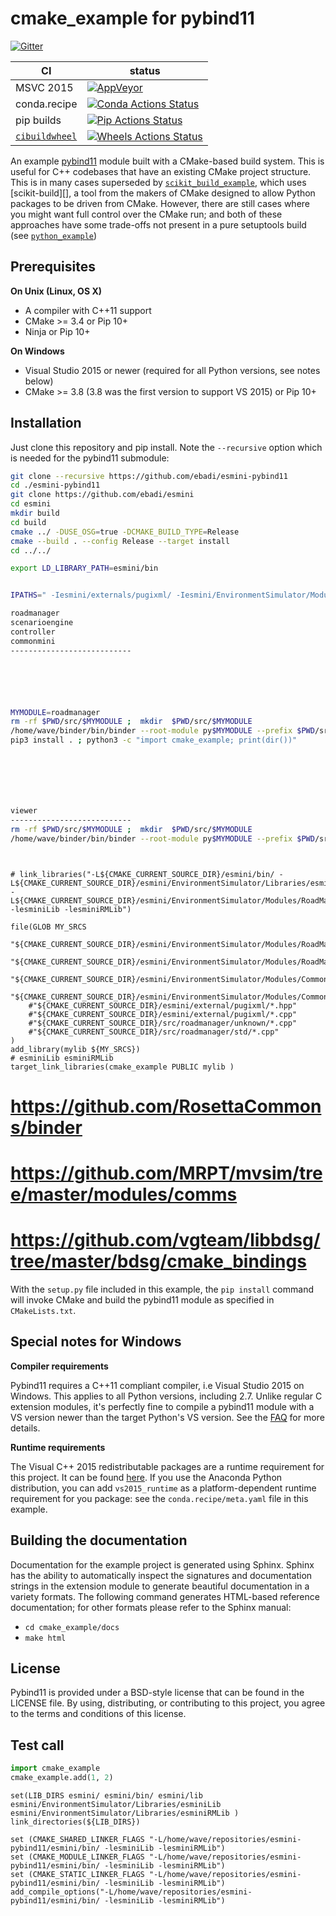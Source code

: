 # cmake_example for pybind11

[![Gitter][gitter-badge]][gitter-link]

|      CI              | status |
|----------------------|--------|
| MSVC 2015            | [![AppVeyor][appveyor-badge]][appveyor-link] |
| conda.recipe         | [![Conda Actions Status][actions-conda-badge]][actions-conda-link] |
| pip builds           | [![Pip Actions Status][actions-pip-badge]][actions-pip-link] |
| [`cibuildwheel`][]   | [![Wheels Actions Status][actions-wheels-badge]][actions-wheels-link] |

[gitter-badge]:            https://badges.gitter.im/pybind/Lobby.svg
[gitter-link]:             https://gitter.im/pybind/Lobby
[actions-badge]:           https://github.com/pybind/cmake_example/workflows/Tests/badge.svg
[actions-conda-link]:      https://github.com/pybind/cmake_example/actions?query=workflow%3A%22Conda
[actions-conda-badge]:     https://github.com/pybind/cmake_example/workflows/Conda/badge.svg
[actions-pip-link]:        https://github.com/pybind/cmake_example/actions?query=workflow%3A%22Pip
[actions-pip-badge]:       https://github.com/pybind/cmake_example/workflows/Pip/badge.svg
[actions-wheels-link]:     https://github.com/pybind/cmake_example/actions?query=workflow%3AWheels
[actions-wheels-badge]:    https://github.com/pybind/cmake_example/workflows/Wheels/badge.svg
[appveyor-link]:           https://ci.appveyor.com/project/dean0x7d/cmake-example/branch/master
[appveyor-badge]:          https://ci.appveyor.com/api/projects/status/57nnxfm4subeug43/branch/master?svg=true

An example [pybind11](https://github.com/pybind/pybind11) module built with a
CMake-based build system. This is useful for C++ codebases that have an
existing CMake project structure. This is in many cases superseded by
[`scikit_build_example`](https://github.com/pybind/scikit_build_example), which uses
[scikit-build][], a tool from the makers of CMake designed to allow Python
packages to be driven from CMake. However, there are still cases where you
might want full control over the CMake run; and both of these approaches have
some trade-offs not present in a pure setuptools build (see
[`python_example`](https://github.com/pybind/python_example))

## Prerequisites

**On Unix (Linux, OS X)**

* A compiler with C++11 support
* CMake >= 3.4 or Pip 10+
* Ninja or Pip 10+

**On Windows**

* Visual Studio 2015 or newer (required for all Python versions, see notes below)
* CMake >= 3.8 (3.8 was the first version to support VS 2015) or Pip 10+


## Installation

Just clone this repository and pip install. Note the `--recursive` option which is
needed for the pybind11 submodule:

```bash
git clone --recursive https://github.com/ebadi/esmini-pybind11
cd ./esmini-pybind11
git clone https://github.com/ebadi/esmini
cd esmini
mkdir build
cd build
cmake ../ -DUSE_OSG=true -DCMAKE_BUILD_TYPE=Release
cmake --build . --config Release --target install
cd ../../

export LD_LIBRARY_PATH=esmini/bin


IPATHS=" -Iesmini/externals/pugixml/ -Iesmini/EnvironmentSimulator/Modules/CommonMini/ -Iesmini/EnvironmentSimulator/Modules/RoadManager   -Iesmini/EnvironmentSimulator/Modules/Controllers  -Iesmini/EnvironmentSimulator/Modules/PlayerBase -Iesmini/EnvironmentSimulator/Modules/ScenarioEngine/SourceFiles/  -Iesmini/EnvironmentSimulator/Modules/ScenarioEngine/OSCTypeDefs/ -Iesmini/EnvironmentSimulator/Modules/ViewerBase -Iesmini/EnvironmentSimulator/Libraries/esminiLib/  -I/home/wave/repositories/esmini-pybind11/esmini/bin/ "

roadmanager
scenarioengine
controller
commonmini
---------------------------






MYMODULE=roadmanager
rm -rf $PWD/src/$MYMODULE ;  mkdir  $PWD/src/$MYMODULE
/home/wave/binder/bin/binder --root-module py$MYMODULE --prefix $PWD/src/$MYMODULE --bind $MYMODULE  --skip pugi $PWD/src/$MYMODULE.hpp  -- -std=c++11 -DNDEBUG $IPATHS
pip3 install . ; python3 -c "import cmake_example; print(dir())"







viewer
---------------------------
rm -rf $PWD/src/$MYMODULE ;  mkdir  $PWD/src/$MYMODULE
/home/wave/binder/bin/binder --root-module py$MYMODULE --prefix $PWD/src/$MYMODULE --bind $MYMODULE $PWD/src/viewerx.hpp  -- $IPATHS



```



```

# link_libraries("-L${CMAKE_CURRENT_SOURCE_DIR}/esmini/bin/ -L${CMAKE_CURRENT_SOURCE_DIR}/esmini/EnvironmentSimulator/Libraries/esminiLib/  -L${CMAKE_CURRENT_SOURCE_DIR}/esmini/EnvironmentSimulator/Modules/RoadManager/ -lesminiLib -lesminiRMLib")

file(GLOB MY_SRCS
	"${CMAKE_CURRENT_SOURCE_DIR}/esmini/EnvironmentSimulator/Modules/RoadManager/*.cpp"
	"${CMAKE_CURRENT_SOURCE_DIR}/esmini/EnvironmentSimulator/Modules/RoadManager/*.hpp"
	"${CMAKE_CURRENT_SOURCE_DIR}/esmini/EnvironmentSimulator/Modules/CommonMini/*.cpp"
	"${CMAKE_CURRENT_SOURCE_DIR}/esmini/EnvironmentSimulator/Modules/CommonMini/*.hpp"
	#"${CMAKE_CURRENT_SOURCE_DIR}/esmini/external/pugixml/*.hpp"
	#"${CMAKE_CURRENT_SOURCE_DIR}/esmini/external/pugixml/*.cpp"
	#"${CMAKE_CURRENT_SOURCE_DIR}/src/roadmanager/unknown/*.cpp"
	#"${CMAKE_CURRENT_SOURCE_DIR}/src/roadmanager/std/*.cpp"
)
add_library(mylib ${MY_SRCS})
# esminiLib esminiRMLib
target_link_libraries(cmake_example PUBLIC mylib )

```

# https://github.com/RosettaCommons/binder
# https://github.com/MRPT/mvsim/tree/master/modules/comms
# https://github.com/vgteam/libbdsg/tree/master/bdsg/cmake_bindings

With the `setup.py` file included in this example, the `pip install` command will
invoke CMake and build the pybind11 module as specified in `CMakeLists.txt`.


## Special notes for Windows

**Compiler requirements**

Pybind11 requires a C++11 compliant compiler, i.e Visual Studio 2015 on Windows.
This applies to all Python versions, including 2.7. Unlike regular C extension
modules, it's perfectly fine to compile a pybind11 module with a VS version newer
than the target Python's VS version. See the [FAQ] for more details.

**Runtime requirements**

The Visual C++ 2015 redistributable packages are a runtime requirement for this
project. It can be found [here][vs2015_runtime]. If you use the Anaconda Python
distribution, you can add `vs2015_runtime` as a platform-dependent runtime
requirement for you package: see the `conda.recipe/meta.yaml` file in this example.


## Building the documentation

Documentation for the example project is generated using Sphinx. Sphinx has the
ability to automatically inspect the signatures and documentation strings in
the extension module to generate beautiful documentation in a variety formats.
The following command generates HTML-based reference documentation; for other
formats please refer to the Sphinx manual:

 - `cd cmake_example/docs`
 - `make html`


## License

Pybind11 is provided under a BSD-style license that can be found in the LICENSE
file. By using, distributing, or contributing to this project, you agree to the
terms and conditions of this license.


## Test call

```python
import cmake_example
cmake_example.add(1, 2)
```

[`cibuildwheel`]:          https://cibuildwheel.readthedocs.io
[FAQ]: http://pybind11.rtfd.io/en/latest/faq.html#working-with-ancient-visual-studio-2009-builds-on-windows
[vs2015_runtime]: https://www.microsoft.com/en-us/download/details.aspx?id=48145





```
set(LIB_DIRS esmini/ esmini/bin/ esmini/lib esmini/EnvironmentSimulator/Libraries/esminiLib esmini/EnvironmentSimulator/Libraries/esminiRMLib )
link_directories(${LIB_DIRS})

set (CMAKE_SHARED_LINKER_FLAGS "-L/home/wave/repositories/esmini-pybind11/esmini/bin/ -lesminiLib -lesminiRMLib")
set (CMAKE_MODULE_LINKER_FLAGS "-L/home/wave/repositories/esmini-pybind11/esmini/bin/ -lesminiLib -lesminiRMLib")
set (CMAKE_STATIC_LINKER_FLAGS "-L/home/wave/repositories/esmini-pybind11/esmini/bin/ -lesminiLib -lesminiRMLib")
add_compile_options("-L/home/wave/repositories/esmini-pybind11/esmini/bin/ -lesminiLib -lesminiRMLib")
```